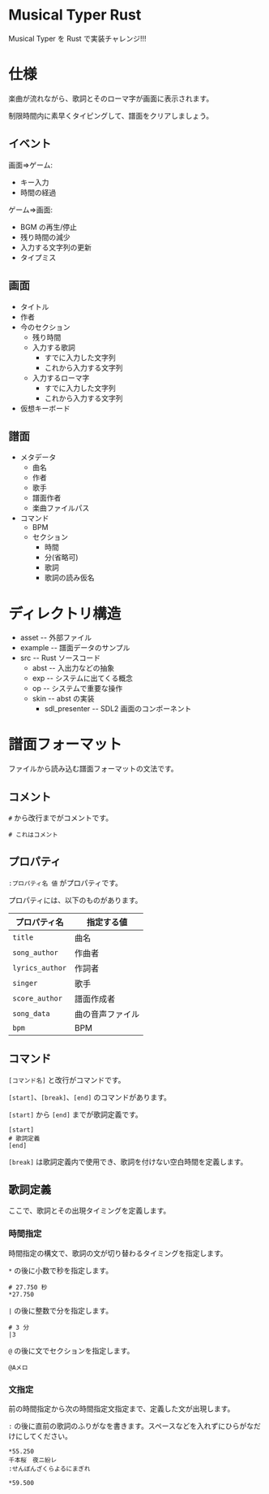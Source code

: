 # Musical Typer Rust

Musical Typer を Rust で実装チャレンジ!!!


# 仕様

楽曲が流れながら、歌詞とそのローマ字が画面に表示されます。

制限時間内に素早くタイピングして、譜面をクリアしましょう。


## イベント

画面=>ゲーム:
- キー入力
- 時間の経過

ゲーム=>画面:
- BGM の再生/停止
- 残り時間の減少
- 入力する文字列の更新
- タイプミス


## 画面

- タイトル
- 作者
- 今のセクション
  - 残り時間
  - 入力する歌詞
    - すでに入力した文字列
    - これから入力する文字列
  - 入力するローマ字
    - すでに入力した文字列
    - これから入力する文字列
- 仮想キーボード


## 譜面

- メタデータ
  - 曲名
  - 作者
  - 歌手
  - 譜面作者
  - 楽曲ファイルパス
- コマンド
  - BPM
  - セクション
    - 時間
    - 分(省略可)
    - 歌詞
    - 歌詞の読み仮名


# ディレクトリ構造

- asset -- 外部ファイル
- example -- 譜面データのサンプル
- src -- Rust ソースコード
  - abst -- 入出力などの抽象
  - exp -- システムに出てくる概念
  - op -- システムで重要な操作
  - skin -- abst の実装
    - sdl_presenter -- SDL2 画面のコンポーネント


# 譜面フォーマット

ファイルから読み込む譜面フォーマットの文法です。


## コメント

`#` から改行までがコメントです。

```
# これはコメント
```


## プロパティ

`:プロパティ名 値` がプロパティです。

プロパティには、以下のものがあります。

| プロパティ名    | 指定する値       |
| --------------- | ---------------- |
| `title`         | 曲名             |
| `song_author`   | 作曲者           |
| `lyrics_author` | 作詞者           |
| `singer`        | 歌手             |
| `score_author`  | 譜面作成者       |
| `song_data`     | 曲の音声ファイル |
| `bpm`           | BPM              |


## コマンド

`[コマンド名]` と改行がコマンドです。

`[start]`、`[break]`、`[end]` のコマンドがあります。

`[start]` から `[end]` までが歌詞定義です。

```
[start]
# 歌詞定義
[end]
```

`[break]` は歌詞定義内で使用でき、歌詞を付けない空白時間を定義します。


## 歌詞定義

ここで、歌詞とその出現タイミングを定義します。


### 時間指定

時間指定の構文で、歌詞の文が切り替わるタイミングを指定します。

`*`	の後に小数で秒を指定します。

```
# 27.750 秒
*27.750
```

`|` の後に整数で分を指定します。

```
# 3 分
|3
```

`@`	の後に文でセクションを指定します。

```
@Aメロ
```


### 文指定

前の時間指定から次の時間指定文指定まで、定義した文が出現します。

`:` の後に直前の歌詞のふりがなを書きます。スペースなどを入れずにひらがなだけにしてください。

```
*55.250
千本桜　夜ニ紛レ
:せんぼんざくらよるにまぎれ

*59.500
```
